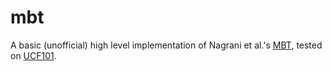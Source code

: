 # mbt

A basic (unofficial) high level implementation of Nagrani et al.'s [MBT](https://arxiv.org/abs/2107.00135), tested on [UCF101](https://www.crcv.ucf.edu/data/UCF101.php).
